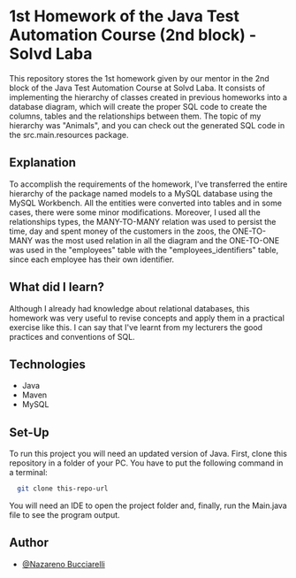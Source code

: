 # 1st Homework of the Java Test Automation Course (2nd block) - Solvd Laba
This repository stores the 1st homework given by our mentor in the 2nd block of 
the Java Test Automation Course at Solvd Laba. It consists of implementing the
hierarchy of classes created in previous homeworks into a database diagram, which
will create the proper SQL code to create the columns, tables and the relationships
between them. The topic of my hierarchy was "Animals", and you can check out the
generated SQL code in the src.main.resources package.

## Explanation

To accomplish the requirements of the homework, I've transferred the entire
hierarchy of the package named models to a MySQL database using the MySQL 
Workbench. All the entities were converted into tables and in some cases, there
were some minor modifications. Moreover, I used all the relationships types,
the MANY-TO-MANY relation was used to persist the time, day and spent money of
the customers in the zoos, the ONE-TO-MANY was the most used relation in all the
diagram and the ONE-TO-ONE was used in the "employees" table with the 
"employees_identifiers" table, since each employee has their own identifier.

## What did I learn?

Although I already had knowledge about relational databases, this homework
was very useful to revise concepts and apply them in a practical exercise like
this. I can say that I've learnt from my lecturers the good practices and 
conventions of SQL.

## Technologies

- Java
- Maven
- MySQL

## Set-Up

To run this project you will need an updated version of Java.
First, clone this repository in a folder of your PC.
You have to put the following command in a terminal:

```bash
  git clone this-repo-url
```
You will need an IDE to open the project folder and, finally, run the 
Main.java file to see the program output.

## Author

- [@Nazareno Bucciarelli](https://github.com/nazabucciarelli)
